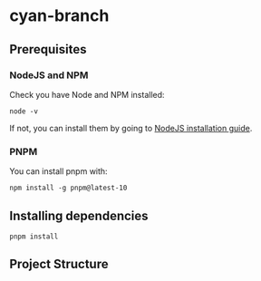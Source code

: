 # cyan-branch

## Prerequisites

### NodeJS and NPM

Check you have Node and NPM installed:

`node -v`

If not, you can install them by going to [NodeJS installation guide](https://nodejs.org/en/download).

### PNPM

You can install pnpm with:

`npm install -g pnpm@latest-10`

## Installing dependencies

`pnpm install`

## Project Structure
